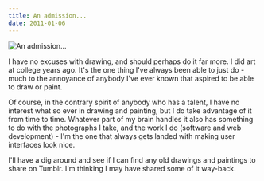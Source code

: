 ```yaml
---
title: An admission...
date: 2011-01-06
---
```


![An admission...](https://source.unsplash.com/gp8BLyaTaA0/1600x900)

I have no excuses with drawing, and should perhaps do it far more. I did art at college years ago. It's the one thing I've always been able to just do - much to the annoyance of anybody I've ever known that aspired to be able to draw or paint.

Of course, in the contrary spirit of anybody who has a talent, I have no interest what so ever in drawing and painting, but I do take advantage of it from time to time. Whatever part of my brain handles it also has something to do with the photographs I take, and the work I do (software and web development) - I'm the one that always gets landed with making user interfaces look nice.

I'll have a dig around and see if I can find any old drawings and paintings to share on Tumblr. I'm thinking I may have shared some of it way-back.